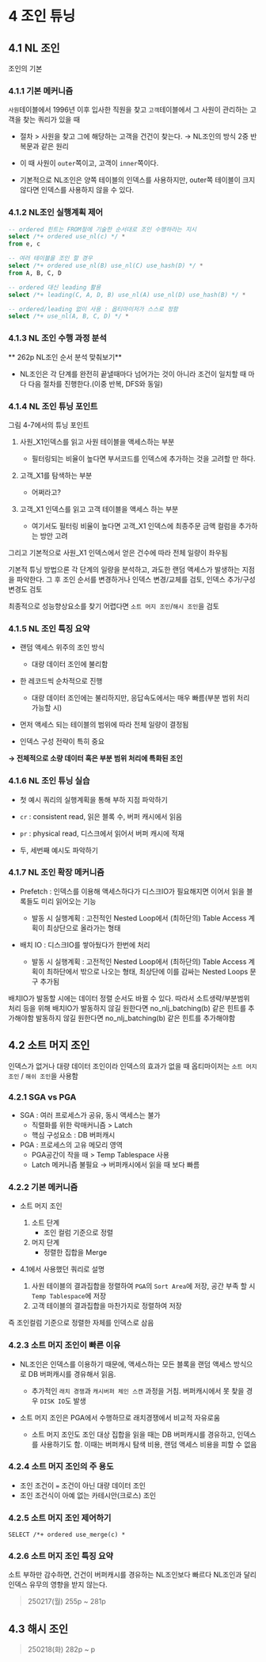# 4 조인 튜닝

## 4.1 NL 조인

조인의 기본

### 4.1.1 기본 메커니즘

`사원`테이블에서 1996년 이후 입사한 직원을 찾고
`고객`테이블에서 그 사원이 관리하는 고객을 찾는 쿼리가 있을 때

- 절차 > 사원을 찾고 그에 해당하는 고객을 건건이 찾는다. → NL조인의 방식
2중 반복문과 같은 원리


- 이 때 사원이 `outer`쪽이고, 고객이 `inner`쪽이다.
- 기본적으로 NL조인은 양쪽 테이블의 인덱스를 사용하지만,
outer쪽 테이블이 크지 않다면 인덱스를 사용하지 않을 수 있다.

### 4.1.2 NL조인 실행계획 제어

```sql
-- ordered 힌트는 FROM절에 기술한 순서대로 조인 수행하라는 지시
select /*+ ordered use_nl(c) */ * 
from e, c

-- 여러 테이블을 조인 할 경우
select /*+ ordered use_nl(B) use_nl(C) use_hash(D) */ * 
from A, B, C, D

-- ordered 대신 leading 활용
select /*+ leading(C, A, D, B) use_nl(A) use_nl(D) use_hash(B) */ * 

-- ordered/leading 없이 사용 : 옵티마이저가 스스로 정함
select /*+ use_nl(A, B, C, D) */ * 
```

### 4.1.3 NL 조인 수행 과정 분석

** 262p NL조인 순서 분석 맞춰보기**

- NL조인은 각 단계를 완전히 끝낼때마다 넘어가는 것이 아니라
조건이 일치할 때 마다 다음 절차를 진행한다.(이중 반복, DFS와 동일)


### 4.1.4 NL 조인 튜닝 포인트

그림 4-7에서의 튜닝 포인트

1. 사원_X1인덱스를 읽고 사원 테이블을 액세스하는 부분
   - 필터링되는 비율이 높다면 부서코드를 인덱스에 추가하는 것을 고려할 만 하다.


2. 고객_X1를 탐색하는 부분
   - 어쩌라고?
   
3. 고객_X1 인덱스를 읽고 고객 테이블을 액세스 하는 부분
   - 여기서도 필터링 비율이 높다면 고객_X1 인덱스에 최종주문 금액 컬럼을 추가하는 방안 고려
   
   
그리고 기본적으로 사원_X1 인덱스에서 얻은 건수에 따라 전체 일량이 좌우됨

기본적 튜닝 방법으론 각 단계의 일량을 분석하고, 과도한 랜덤 액세스가 발생하는 지점을 파악한다.
그 후 조인 순서를 변경하거나 인덱스 변경/교체를 검토, 인덱스 추가/구성변경도 검토

최종적으로 성능향상요소를 찾기 어렵다면 `소트 머지 조인`/`해시 조인`을 검토


### 4.1.5 NL 조인 특징 요약
- 랜덤 액세스 위주의 조인 방식
  - 대량 데이터 조인에 불리함


- 한 레코드씩 순차적으로 진행
  - 대량 데이터 조인에는 불리하지만, 응답속도에서는 매우 빠름(부분 범위 처리 가능할 시)
  

- 먼저 액세스 되는 테이블의 범위에 따라 전체 일량이 결정됨

- 인덱스 구성 전략이 특히 중요


**→ 전체적으로 소량 데이터 혹은 부분 범위 처리에 특화된 조인**


### 4.1.6 NL 조인 튜닝 실습

- 첫 예시 쿼리의 실행계획을 통해 부하 지점 파악하기

- `cr` : consistent read, 읽은 블록 수, 버퍼 캐시에서 읽음
- `pr` : physical read, 디스크에서 읽어서 버퍼 캐시에 적재

- 두, 세번째 예시도 파악하기


### 4.1.7 NL 조인 확장 메커니즘

- Prefetch : 인덱스를 이용해 액세스하다가 디스크IO가 필요해지면 이어서 읽을 블록들도 미리 읽어오는 기능
  - 발동 시 실행계획 : 고전적인 Nested Loop에서 (최하단의) Table Access 계획이 최상단으로 올라가는 형태


- 배치 IO : 디스크IO를 쌓아뒀다가 한번에 처리
  - 발동 시 실행계획 : 고전적인 Nested Loop에서 (최하단의) Table Access 계획이 최하단에서 밖으로 나오는 형태, 최상단에 이를 감싸는 Nested Loops 문구 추가됨


배치IO가 발동할 시에는 데이터 정렬 순서도 바뀔 수 있다.
따라서 소트생략/부분범위 처리 등을 위해 배치IO가 발동하지 않길 원한다면 no_nlj_batching(b) 같은 힌트를 추가해야함 발동하지 않길 원한다면 no_nlj_batching(b) 같은 힌트를 추가해야함



## 4.2 소트 머지 조인

인덱스가 없거나 대량 데이터 조인이라 인덱스의 효과가 없을 때
옵티마이저는 `소트 머지 조인` / `해쉬 조인`을 사용함


### 4.2.1 SGA vs PGA
- SGA : 여러 프로세스가 공유, 동시 액세스는 불가
  - 직렬화를 위한 락매커니즘 > Latch
  - 핵심 구성요소 : DB 버퍼캐시
- PGA : 프로세스의 고유 메모리 영역
  - PGA공간이 작을 때 > Temp Tablespace 사용
  - Latch 메커니즘 불필요 → 버퍼캐시에서 읽을 때 보다 빠름

### 4.2.2 기본 메커니즘
- 소트 머지 조인
  1. 소트 단계
     - 조인 컬럼 기준으로 정렬
  2. 머지 단계
     - 정렬한 집합을 Merge

- 4.1에서 사용했던 쿼리로 설명
  1. 사원 테이블의 결과집합을 정렬하여 `PGA`의 `Sort Area`에 저장, 공간 부족 할 시 `Temp Tablespace`에 저장
  2. 고객 테이블의 결과집합을 마찬가지로 정렬하여 저장

즉 조인컬럼 기준으로 정렬한 자체를 인덱스로 삼음


### 4.2.3 소트 머지 조인이 빠른 이유

- NL조인은 인덱스를 이용하기 때문에, 액세스하는 모든 블록을 랜덤 액세스 방식으로 DB 버퍼캐시를 경유해서 읽음.
  - 추가적인 `래치 경쟁`과 `캐시버퍼 체인 스캔` 과정을 거침. 버퍼캐시에서 못 찾을 경우 `DISK IO`도 발생


- 소트 머지 조인은 PGA에서 수행하므로 래치경쟁에서 비교적 자유로움
  - 소트 머지 조인도 조인 대상 집합을 읽을 때는 DB 버퍼캐시를 경유하고, 인덱스를 사용하기도 함.
  이때는 버퍼캐시 탐색 비용, 랜덤 액세스 비용을 피할 수 없음


### 4.2.4 소트 머지 조인의 주 용도

- 조인 조건이 `=` 조건이 아닌 대량 데이터 조인
- 조인 조건식이 아예 없는 카테시안(크로스) 조인


### 4.2.5 소트 머지 조인 제어하기

`SELECT /*+ ordered use_merge(c) *`


### 4.2.6 소트 머지 조인 특징 요약
소트 부하만 감수하면, 건건이 버퍼캐시를 경유하는 NL조인보다 빠르다
NL조인과 달리 인덱스 유무의 영향을 받지 않는다.

> 250217(월) 255p ~ 281p

## 4.3 해시 조인

> 250218(화) 282p ~ p